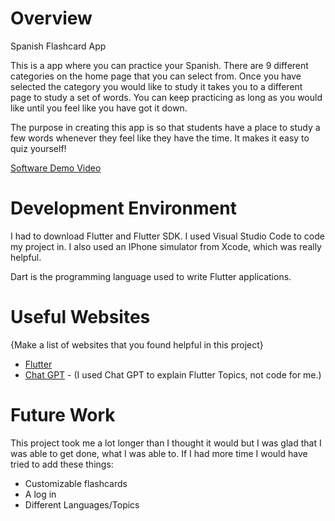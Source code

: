 # Overview
Spanish Flashcard App

This is a app where you can practice your Spanish. There are 9 different categories on the home page that you can select from. Once you have selected the category you would like to study it takes you to a different page to study a set of words. You can keep practicing as long as you would like until you feel like you have got it down.

The purpose in creating this app is so that students have a place to study a few words whenever they feel like they have the time. It makes it easy to quiz yourself! 

[Software Demo Video](https://www.youtube.com/watch?v=d_dsilvnzhA)

# Development Environment

I had to download Flutter and Flutter SDK. I used Visual Studio Code to code my project in. I also used an IPhone simulator from Xcode, which was really helpful.

Dart is the programming language used to write Flutter applications. 

# Useful Websites

{Make a list of websites that you found helpful in this project}
* [Flutter](https://docs.flutter.dev/)
* [Chat GPT](https://chat.openai.com/) - (I used Chat GPT to explain Flutter Topics, not code for me.) 

# Future Work

This project took me a lot longer than I thought it would but I was glad that I was able to get done, what I was able to. If I had more time I would have tried to add these things:  
* Customizable flashcards
* A log in
* Different Languages/Topics